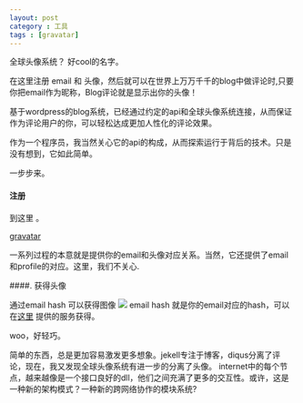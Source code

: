 ```yaml
---
layout: post
category : 工具
tags : [gravatar]
---
```


全球头像系统？ 好cool的名字。

在这里注册 email 和 头像，然后就可以在世界上万万千千的blog中做评论时,只要你把email作为昵称，Blog评论就是显示出你的头像！

基于wordpress的blog系统，已经通过约定的api和全球头像系统连接，从而保证作为评论用户的你，可以轻松达成更加人性化的评论效果。

作为一个程序员，我当然关心它的api的构成，从而探索运行于背后的技术。只是没有想到，它如此简单。

一步步来。

#### 注册

到这里 。 
   
  [gravatar](http://www.gravatar.com/) 

一系列过程的本意就是提供你的email和头像对应关系。当然，它还提供了email和profile的对应。这里，我们不关心.

####. 获得头像

通过email hash 可以获得图像
	<code><img src="http://www.gravatar.com/avatar/YOUR-EMAIL-HASH"/></code>
email hash 就是你的email对应的hash，可以在[这里](http://pajhome.org.uk/crypt/md5/) 提供的服务获得。


woo，好轻巧。

简单的东西，总是更加容易激发更多想象。jekell专注于博客，diqus分离了评论，现在，我又发现全球头像系统有进一步的分离了头像。
internet中的每个节点，越来越像是一个接口良好的dll，他们之间充满了更多的交互性。或许，这是一种新的架构模式？一种新的跨网络协作的模块系统?
